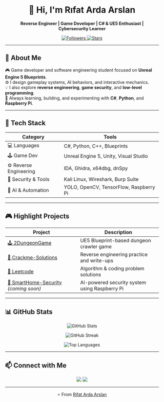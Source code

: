 <h1 align="center">👋 Hi, I'm Rıfat Arda Arslan</h1>

<p align="center">
  <b>Reverse Engineer | Game Developer | C# & UE5 Enthusiast | Cybersecurity Learner</b>
</p>

<p align="center">
  <a href="https://github.com/rifatardarslan?tab=followers">
    <img src="https://img.shields.io/github/followers/rifatardarslan?style=social" alt="Followers"/>
  </a>
  <a href="https://github.com/rifatardarslan">
    <img src="https://img.shields.io/github/stars/rifatardarslan?style=social" alt="Stars"/>
  </a>
</p>

---

## 🧠 About Me
🎮 Game developer and software engineering student focused on **Unreal Engine 5 Blueprints**.  
⚙️ I design gameplay systems, AI behaviors, and interactive mechanics.  
💡 I also explore **reverse engineering**, **game security**, and **low-level programming**.  
🧠 Always learning, building, and experimenting with **C#**, **Python**, and **Raspberry Pi**.

---

## 🧰 Tech Stack
| Category | Tools |
|-----------|--------|
| 💻 Languages | C#, Python, C++, Blueprints |
| 🕹️ Game Dev | Unreal Engine 5, Unity, Visual Studio |
| ⚙️ Reverse Engineering | IDA, Ghidra, x64dbg, dnSpy |
| 🔐 Security & Tools | Kali Linux, Wireshark, Burp Suite |
| 🧠 AI & Automation | YOLO, OpenCV, TensorFlow, Raspberry Pi |

---

## 🎮 Highlight Projects
| Project | Description |
|----------|-------------|
| [🕹️ 2DungeonGame](https://github.com/rifatardarslan/2DungeonGame) | UE5 Blueprint-based dungeon crawler game |
| [🧩 Crackme-Solutions](https://github.com/rifatardarslan/Crackme-Solutions) | Reverse engineering practice and write-ups |
| [📘 Leetcode](https://github.com/rifatardarslan/Leetcode) | Algorithm & coding problem solutions |
| [🤖 SmartHome-Security](#) *(coming soon)* | AI-powered security system using Raspberry Pi |

---

## 📊 GitHub Stats
<p align="center">
  <img src="https://github-readme-stats.vercel.app/api?username=rifatardarslan&show_icons=true&theme=radical" alt="GitHub Stats"/>
</p>

<p align="center">
  <img src="https://github-readme-streak-stats.herokuapp.com/?user=rifatardarslan&theme=radical" alt="GitHub Streak"/>
</p>

<p align="center">
  <img src="https://github-readme-stats.vercel.app/api/top-langs/?username=rifatardarslan&layout=compact&theme=radical" alt="Top Languages"/>
</p>

---

## 📫 Connect with Me
<p align="center">
  <a href="mailto:rifatardarslan023@gmail.com"><img src="https://img.shields.io/badge/Email-Contact-blue?style=for-the-badge&logo=gmail"></a>
  <a href="https://www.linkedin.com/in/rifat-arda-arslan"><img src="https://img.shields.io/badge/LinkedIn-Profile-blue?style=for-the-badge&logo=linkedin"></a>
</p>

---

<p align="center">⭐️ From <a href="https://github.com/rifatardarslan">Rifat Arda Arslan</a></p>
